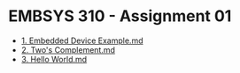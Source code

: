 # EMBSYS 310 - Assignment 01
- [1. Embedded Device Example.md](01.%20Embedded%20Device%20Example.md)
- [2. Two's Complement.md](02.%20Two's%20Complement.md)
- [3. Hello World.md](03.%20Hello%20World.md)
